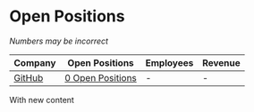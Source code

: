 # Open Positions

*Numbers may be incorrect*

| Company | Open Positions | Employees | Revenue |
|---|---|---|---|
| [GitHub](https://github.com/) | [0 Open Positions](https://github.com/about/careers) | - | - |

With new content